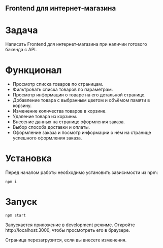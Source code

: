 ## Frontend для интернет-магазина

# Задача

Написать Frontend для интернет-магазина при наличии готового бэкенда с API.

# Функционал

* Просмотр списка товаров по страницам.
* Фильтровать списка товаров по параметрам.
* Просмотр информации о товаре на его детальной странице.
* Добавление товара с выбранным цветом и объёмом памяти в корзину.
* Изменение количества товаров в корзине. 
* Удаление товара из корзины.
* Внесение данных на странице оформления заказа.
* Выбор способа доставки и оплаты.
* Оформление заказа и посмотр информации о нём на странице успешного
  оформления заказа. 
  
# Установка

Перед началом работы необходимо установить зависимости из npm:

``` npm i ```

# Запуск

``` npm start ```

Запускается приложение в development режиме.
Откройте http://localhost:3000, чтобы просмотреть его в браузере.

Страница перезагрузится, если вы внесете изменения.

